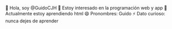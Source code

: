 👋 Hola, soy @GuidoCJH
👀 Estoy interesado en la programación web y app
🌱 Actualmente estoy aprendiendo html
😄 Pronombres: Guido
⚡ Dato curioso: nunca dejes de aprender
<!---
GuidoCJH/GuidoCJH is a ✨ special ✨ repository because its `README.md` (this file) appears on your GitHub profile.
You can click the Preview link to take a look at your changes.
--->
